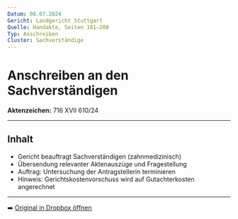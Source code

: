 ```yaml
---
Datum: 08.07.2024
Gericht: Landgericht Stuttgart
Quelle: Handakte, Seiten 181–200
Typ: Anschreiben
Cluster: Sachverständige
---
```


# Anschreiben an den Sachverständigen

**Aktenzeichen:** 716 XVII 610/24  

---

## Inhalt
- Gericht beauftragt Sachverständigen (zahnmedizinisch)  
- Übersendung relevanter Aktenauszüge und Fragestellung  
- Auftrag: Untersuchung der Antragstellerin terminieren  
- Hinweis: Gerichtskostenvorschuss wird auf Gutachterkosten angerechnet  

---

➡️ [Original in Dropbox öffnen](https://www.dropbox.com/scl/fi/obaal6mb9o7g0utrnatl8/20250801_Handakte-nur-gerichtlich.pdf?dl=0)

